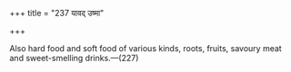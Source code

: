 +++
title = "237 यावद् उष्मा"

+++

Also hard food and soft food of various kinds, roots, fruits, savoury meat and sweet-smelling drinks.—(227)